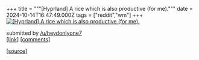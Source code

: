 +++
title = """[Hyprland] A rice which is also productive (for me)."""
date = 2024-10-14T16:47:49.000Z
tags = ["reddit","wm"]
+++
[![[Hyprland] A rice which is also productive (for me).](https://b.thumbs.redditmedia.com/g2rhmHv9wTkQxdnbakulFE7GwARzvagA8sGZOrSw_Cs.jpg "[Hyprland] A rice which is also productive (for me).")](https://www.reddit.com/r/unixporn/comments/1g3kgau/hyprland_a_rice_which_is_also_productive_for_me/)

submitted by [/u/heydonlyone7](https://www.reddit.com/user/heydonlyone7)  
[\[link\]](https://www.reddit.com/gallery/1g3kgau) [\[comments\]](https://www.reddit.com/r/unixporn/comments/1g3kgau/hyprland_a_rice_which_is_also_productive_for_me/)

[[source]](https://www.reddit.com/r/unixporn/comments/1g3kgau/hyprland_a_rice_which_is_also_productive_for_me/)
